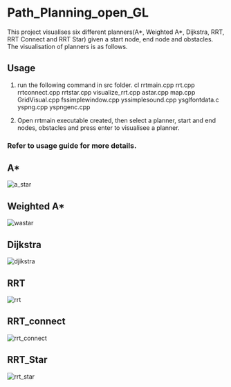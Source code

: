 # Path_Planning_open_GL

This project visualises six different planners(A*, Weighted A*, Dijkstra, RRT, RRT Connect and RRT Star) given a start node, end node and obstacles. 
The visualisation of planners is as follows.

## Usage
1) run the following command in src folder.
cl rrtmain.cpp rrt.cpp rrtconnect.cpp rrtstar.cpp visualize_rrt.cpp astar.cpp map.cpp GridVisual.cpp fssimplewindow.cpp yssimplesound.cpp ysglfontdata.c yspng.cpp yspngenc.cpp

2) Open rrtmain executable created, then select a planner, start and end nodes, obstacles and press enter to visualisee a planner.

### Refer to usage guide for more details.

## A*
![a_star](https://user-images.githubusercontent.com/68541043/149853150-f6b89667-8914-42a0-984d-e03da7b5ee11.gif)

## Weighted A*
![wastar](https://user-images.githubusercontent.com/68541043/149853168-2fadcf96-4eb4-4305-8852-8519252210e1.gif)

## Dijkstra 
![djikstra](https://user-images.githubusercontent.com/68541043/149853185-e7fbd994-8a75-4713-86c0-4c5a9fa1819c.gif)

## RRT
![rrt](https://user-images.githubusercontent.com/68541043/149853195-0fb66710-4daf-409a-adfd-01d503dba89f.gif)

## RRT_connect
![rrt_connect](https://user-images.githubusercontent.com/68541043/149853205-0c67a09d-74f3-4d1b-b2e5-06c95aad3a90.gif)

## RRT_Star
![rrt_star](https://user-images.githubusercontent.com/68541043/149853214-215ca961-eec2-4636-a065-504e93549a0e.gif)

